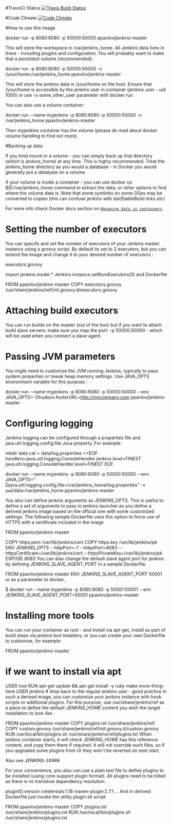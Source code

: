#TravisCI Status
[![Travis Build Status](https://travis-ci.org/pmpavlov/jenkins-master.svg?branch=master)](https://travis-ci.org/pmpavlov/jenkins-master)

#Code Climate
[![Code Climate](https://codeclimate.com/github/pmpavlov/jenkins-master/badges/gpa.svg)](https://codeclimate.com/github/pmpavlov/jenkins-master)

#How to use this image

   docker run -p 8080:8080 -p 50000:50000 ppavlov/jenkins-master

This will store the workspace in /var/jenkins_home. All Jenkins data lives in
there - including plugins and configuration. You will probably want to make that
a persistent volume (recommended):

   docker run -p 8080:8080 -p 50000:50000 -v /your/home:/var/jenkins_home ppavlov/jenkins-master

This will store the jenkins data in /your/home on the host. Ensure that
/your/home is accessible by the jenkins user in container (jenkins user - uid
1000) or use -u some_other_user parameter with docker run.

You can also use a volume container:

   docker run --name myjenkins -p 8080:8080 -p 50000:50000 -v /var/jenkins_home ppavlov/jenkins-master

Then myjenkins container has the volume (please do read about docker volume
handling to find out more).

#Backing up data

If you bind mount in a volume - you can simply back up that directory (which is
jenkins_home) at any time.
This is highly recommended. Treat the jenkins_home directory as you would a
database - in Docker you would generally put a database on a volume.

If your volume is inside a container - you can use docker cp
$ID:/var/jenkins_home command to extract the data, or other options to find
where the volume data is. Note that some symlinks on some OSes may be converted
to copies (this can confuse jenkins with lastStableBuild links etc)

For more info check Docker docs section on [`Managing data in
containers`](https://docs.docker.com/engine/tutorials/dockervolumes/)

# Setting the number of executors

You can specify and set the number of executors of your Jenkins master instance
using a groovy script. By default its set to 2 executors, but you can extend the
image and change it to your desired number of executors :

executors.groovy

import jenkins.model.*
Jenkins.instance.setNumExecutors(5)
and Dockerfile

FROM ppavlov/jenkins-master
COPY executors.groovy /usr/share/jenkins/ref/init.groovy.d/executors.groovy

# Attaching build executors

You can run builds on the master (out of the box) but if you want to attach
build slave servers: make sure you map the port: -p 50000:50000 - which will be
used when you connect a slave agent.

# Passing JVM parameters

You might need to customize the JVM running Jenkins, typically to pass system
properties or tweak heap memory settings. Use JAVA_OPTS environment variable for
this purpose :

  docker run --name myjenkins -p 8080:8080 -p 50000:50000 --env JAVA_OPTS=-Dhudson.footerURL=http://mycompany.com ppavlov/jenkins-master

# Configuring logging

Jenkins logging can be configured through a properties file and
java.util.logging.config.file Java property. For example:

mkdir data
cat > data/log.properties <<EOF
handlers=java.util.logging.ConsoleHandler
jenkins.level=FINEST
java.util.logging.ConsoleHandler.level=FINEST
EOF

   docker run --name myjenkins -p 8080:8080 -p 50000:50000 --env JAVA_OPTS=" Djava.util.logging.config.file=/var/jenkins_home/log.properties" -v `pwd`/data:/var/jenkins_home ppavlov/jenkins-master
   
You also can define jenkins arguments as JENKINS_OPTS. This is useful to define
a set of arguments to pass to jenkins launcher as you define a derived jenkins
image based on the official one with some customized settings. The following
sample Dockerfile uses this option to force use of HTTPS with a certificate
included in the image

FROM ppavlov/jenkins-master

COPY https.pem /var/lib/jenkins/cert
COPY https.key /var/lib/jenkins/pk
ENV JENKINS_OPTS --httpPort=-1 --httpsPort=8083 --httpsCertificate=/var/lib/jenkins/cert --httpsPrivateKey=/var/lib/jenkins/pk
EXPOSE 8083
You can also change the default slave agent port for jenkins by defining JENKINS_SLAVE_AGENT_PORT in a sample Dockerfile.

FROM ppavlov/jenkins-master
ENV JENKINS_SLAVE_AGENT_PORT 50001
or as a parameter to docker,

$ docker run --name myjenkins -p 8080:8080 -p 50001:50001 --env JENKINS_SLAVE_AGENT_PORT=50001 ppavlov/jenkins-master

# Installing more tools

You can run your container as root - and install via apt-get, install as part of
build steps via jenkins tool installers, or you can create your own Dockerfile
to customise, for example:

FROM ppavlov/jenkins-master

# if we want to install via apt

USER root
RUN apt-get update && apt-get install -y ruby make more-thing-here
USER jenkins # drop back to the regular jenkins user - good practice
In such a derived image, you can customize your jenkins instance with hook
scripts or additional plugins. For this purpose, use /usr/share/jenkins/ref as a
place to define the default JENKINS_HOME content you wish the target
installation to look like :

FROM ppavlov/jenkins-master
COPY plugins.txt /usr/share/jenkins/ref/
COPY custom.groovy /usr/share/jenkins/ref/init.groovy.d/custom.groovy
RUN /usr/local/bin/plugins.sh /usr/share/jenkins/ref/plugins.txt
When jenkins container starts, it will check JENKINS_HOME has this reference
content, and copy them there if required. It will not override such files, so if
you upgraded some plugins from UI they won`t be reverted on next start.

Also see JENKINS-24986

For your convenience, you also can use a plain text file to define plugins to be
installed (using core-support plugin format). All plugins need to be listed as
there is no transitive dependency resolution.

pluginID:version
credentials:1.18
maven-plugin:2.7.1
...
And in derived Dockerfile just invoke the utility plugin.sh script

FROM ppavlov/jenkins-master
COPY plugins.txt /usr/share/jenkins/plugins.txt
RUN /usr/local/bin/plugins.sh /usr/share/jenkins/plugins.txt
